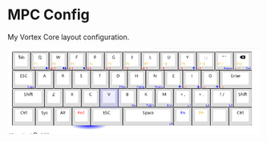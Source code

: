 # MPC Config

My Vortex Core layout configuration.

![alt text](https://raw.githubusercontent.com/winardiaris/mpc-config/master/layer3.png "Layer 3")